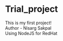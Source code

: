 # Trial_project
This is my first project!
<br>
Author - Nisarg Sakpal
<br>
Using NodeJS for RedHat

